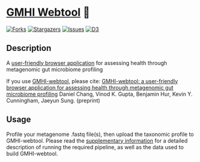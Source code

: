 # [GMHI Webtool](https://gmhi-webtool.github.io/) 💩

[![Forks][forks-shield]][forks-url]
[![Stargazers][stars-shield]][stars-url]
[![Issues][issues-shield]][issues-url]
[![D3][d3]][d3-url]

## Description

A [user-friendly browser application](https://gmhi-webtool.github.io/) for assessing health through metagenomic gut microbiome profiling

If you use [GMHI-webtool](https://gmhi-webtool.github.io/), please cite:
[GMHI-webtool: a user-friendly browser application for assessing health through metagenomic gut microbiome profiling](https://www.biorxiv.org/content/10.1101/2022.06.30.498296v1)
Daniel Chang, Vinod K. Gupta, Benjamin Hur, Kevin Y. Cunningham, Jaeyun Sung. (preprint)

## Usage

Profile your metagenome .fastq file(s), then upload the taxonomic profile to GMHI-webtool.
Please read the [supplementary information](https://github.com/danielchang2002/GMHI/tree/main/supplementary) for a detailed description of running the required pipeline, as well as the data used to build GMHI-webtool.

<!-- MARKDOWN LINKS & IMAGES -->
[forks-shield]: https://img.shields.io/github/forks/danielchang2002/GMHI.svg?style=for-the-badge
[forks-url]: https://github.com/danielchang2002/GMHI/network/members
[stars-shield]: https://img.shields.io/github/stars/danielchang2002/GMHI.svg?style=for-the-badge
[stars-url]: https://github.com/danielchang2002/GMHI/stargazers
[issues-shield]: https://img.shields.io/github/issues/danielchang2002/GMHI.svg?style=for-the-badge
[issues-url]: https://github.com/danielchang2002/GMHI/issues
[license-shield]: https://img.shields.io/github/license/danielchang2002/GMHI.svg?style=for-the-badge
[license-url]: https://github.com/danielchang2002/GMHI/blob/main/LICENSE
[d3]: https://img.shields.io/badge/d3.js-F9A03C?style=for-the-badge&logo=d3.js&logoColor=white
[d3-url]: https://d3js.org/
[upload-box]: images/upload.png

